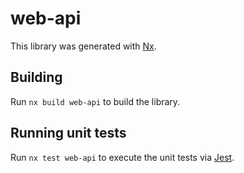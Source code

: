 # web-api

This library was generated with [Nx](https://nx.dev).

## Building

Run `nx build web-api` to build the library.

## Running unit tests

Run `nx test web-api` to execute the unit tests via [Jest](https://jestjs.io).
